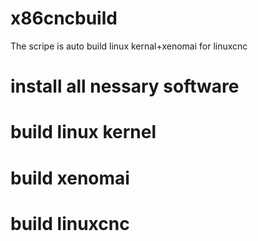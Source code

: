 # x86cncbuild
The scripe is auto build linux kernal+xenomai for linuxcnc

# install all nessary software
# build linux kernel
# build xenomai
# build linuxcnc
